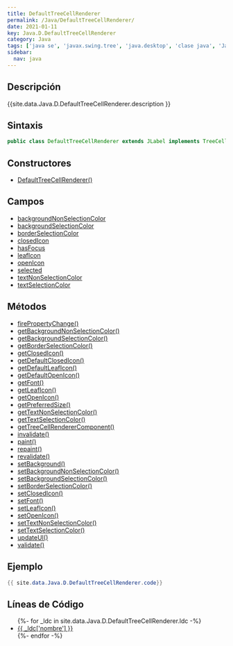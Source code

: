 ```yaml
---
title: DefaultTreeCellRenderer
permalink: /Java/DefaultTreeCellRenderer/
date: 2021-01-11
key: Java.D.DefaultTreeCellRenderer
category: Java
tags: ['java se', 'javax.swing.tree', 'java.desktop', 'clase java', 'Java 1.0']
sidebar: 
  nav: java
---
```


## Descripción
{{site.data.Java.D.DefaultTreeCellRenderer.description }}

## Sintaxis
~~~java
public class DefaultTreeCellRenderer extends JLabel implements TreeCellRenderer
~~~

## Constructores
* [DefaultTreeCellRenderer()](/Java/DefaultTreeCellRenderer/DefaultTreeCellRenderer/)

## Campos
* [backgroundNonSelectionColor](/Java/DefaultTreeCellRenderer/backgroundNonSelectionColor/)
* [backgroundSelectionColor](/Java/DefaultTreeCellRenderer/backgroundSelectionColor/)
* [borderSelectionColor](/Java/DefaultTreeCellRenderer/borderSelectionColor/)
* [closedIcon](/Java/DefaultTreeCellRenderer/closedIcon/)
* [hasFocus](/Java/DefaultTreeCellRenderer/hasFocus/)
* [leafIcon](/Java/DefaultTreeCellRenderer/leafIcon/)
* [openIcon](/Java/DefaultTreeCellRenderer/openIcon/)
* [selected](/Java/DefaultTreeCellRenderer/selected/)
* [textNonSelectionColor](/Java/DefaultTreeCellRenderer/textNonSelectionColor/)
* [textSelectionColor](/Java/DefaultTreeCellRenderer/textSelectionColor/)

## Métodos
* [firePropertyChange()](/Java/DefaultTreeCellRenderer/firePropertyChange/)
* [getBackgroundNonSelectionColor()](/Java/DefaultTreeCellRenderer/getBackgroundNonSelectionColor/)
* [getBackgroundSelectionColor()](/Java/DefaultTreeCellRenderer/getBackgroundSelectionColor/)
* [getBorderSelectionColor()](/Java/DefaultTreeCellRenderer/getBorderSelectionColor/)
* [getClosedIcon()](/Java/DefaultTreeCellRenderer/getClosedIcon/)
* [getDefaultClosedIcon()](/Java/DefaultTreeCellRenderer/getDefaultClosedIcon/)
* [getDefaultLeafIcon()](/Java/DefaultTreeCellRenderer/getDefaultLeafIcon/)
* [getDefaultOpenIcon()](/Java/DefaultTreeCellRenderer/getDefaultOpenIcon/)
* [getFont()](/Java/DefaultTreeCellRenderer/getFont/)
* [getLeafIcon()](/Java/DefaultTreeCellRenderer/getLeafIcon/)
* [getOpenIcon()](/Java/DefaultTreeCellRenderer/getOpenIcon/)
* [getPreferredSize()](/Java/DefaultTreeCellRenderer/getPreferredSize/)
* [getTextNonSelectionColor()](/Java/DefaultTreeCellRenderer/getTextNonSelectionColor/)
* [getTextSelectionColor()](/Java/DefaultTreeCellRenderer/getTextSelectionColor/)
* [getTreeCellRendererComponent()](/Java/DefaultTreeCellRenderer/getTreeCellRendererComponent/)
* [invalidate()](/Java/DefaultTreeCellRenderer/invalidate/)
* [paint()](/Java/DefaultTreeCellRenderer/paint/)
* [repaint()](/Java/DefaultTreeCellRenderer/repaint/)
* [revalidate()](/Java/DefaultTreeCellRenderer/revalidate/)
* [setBackground()](/Java/DefaultTreeCellRenderer/setBackground/)
* [setBackgroundNonSelectionColor()](/Java/DefaultTreeCellRenderer/setBackgroundNonSelectionColor/)
* [setBackgroundSelectionColor()](/Java/DefaultTreeCellRenderer/setBackgroundSelectionColor/)
* [setBorderSelectionColor()](/Java/DefaultTreeCellRenderer/setBorderSelectionColor/)
* [setClosedIcon()](/Java/DefaultTreeCellRenderer/setClosedIcon/)
* [setFont()](/Java/DefaultTreeCellRenderer/setFont/)
* [setLeafIcon()](/Java/DefaultTreeCellRenderer/setLeafIcon/)
* [setOpenIcon()](/Java/DefaultTreeCellRenderer/setOpenIcon/)
* [setTextNonSelectionColor()](/Java/DefaultTreeCellRenderer/setTextNonSelectionColor/)
* [setTextSelectionColor()](/Java/DefaultTreeCellRenderer/setTextSelectionColor/)
* [updateUI()](/Java/DefaultTreeCellRenderer/updateUI/)
* [validate()](/Java/DefaultTreeCellRenderer/validate/)

## Ejemplo
~~~java
{{ site.data.Java.D.DefaultTreeCellRenderer.code}}
~~~

## Líneas de Código
<ul>
{%- for _ldc in site.data.Java.D.DefaultTreeCellRenderer.ldc -%}
   <li>
       <a href="{{_ldc['url'] }}">{{ _ldc['nombre'] }}</a>
   </li>
{%- endfor -%}
</ul>
